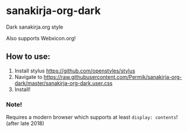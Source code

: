 # sanakirja-org-dark
Dark sanakirja.org style

Also supports Webxicon.org!

## How to use:

1. Install stylus https://github.com/openstyles/stylus
2. Navigate to https://raw.githubusercontent.com/Permik/sanakirja-org-dark/master/sanakirja-org-dark.user.css
3. Install!

### Note!
Requires a modern browser which supports at least ```display: contents```! (after late 2018)
